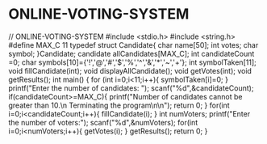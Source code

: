 # ONLINE-VOTING-SYSTEM
// ONLINE-VOTING-SYSTEM
#include <stdio.h>
#include <string.h>
#define MAX_C 11
typedef struct Candidate{
    char name[50];
    int votes;
    char symbol;
}Candidate;
candidate allCandidates[MAX_C];
int candidateCount =0;
char symbols[10]={'!','@','#','$','%','^','&','*','~','+'};
int symbolTaken[11];
void fillCandidate(int);
void displayAllCandidate();
void getVotes(int);
void getResults();
int main()
{
for (int i=0;i<11;i++){
symbolTaken[i]=0;
}
printf("Enter the number of candidates: ");
scanf("%d",&candidateCount);
if(candidateCount>=MAX_C){
printf("Number of candidates cannot be greater than 10.\n Terminating the program\n\n");
return 0;
}
for(int i=0;i<candidateCount;i++){
fillCandidate(i);
}
int numVoters;
printf("Enter the number of voters:");
scanf("%d",&numVoters);
for(int i=0;i<numVoters;i++){
getVotes(i);
}
getResults();
return 0;
}
